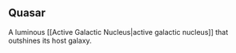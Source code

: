 ## Quasar

A luminous [[Active Galactic Nucleus|active galactic nucleus]] that outshines its host galaxy.